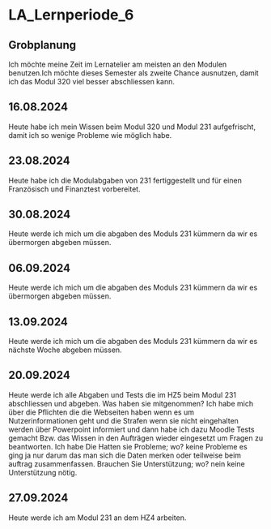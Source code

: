 # LA_Lernperiode_6

## Grobplanung

Ich möchte meine Zeit im Lernatelier am meisten an den Modulen benutzen.Ich möchte dieses Semester als zweite Chance ausnutzen, damit ich das Modul 320 viel besser abschliessen kann.

## 16.08.2024

Heute habe ich mein Wissen beim Modul 320 und Modul 231 aufgefrischt, damit ich so wenige Probleme wie möglich habe. 


## 23.08.2024

Heute habe ich die Modulabgaben von 231 fertiggestellt und für einen Französisch und Finanztest vorbereitet.

## 30.08.2024

Heute werde ich mich um die abgaben des Moduls 231 kümmern da wir es übermorgen abgeben müssen.

## 06.09.2024

Heute werde ich mich um die abgaben des Moduls 231 kümmern da wir es übermorgen abgeben müssen.

## 13.09.2024

Heute werde ich mich um die abgaben des Moduls 231 kümmern da wir es nächste Woche abgeben müssen.

## 20.09.2024

Heute werde ich alle Abgaben und Tests die im HZ5 beim Modul 231 abschliessen und abgeben.
Was haben sie mitgenommen? Ich habe mich über die Pflichten die die Webseiten haben wenn es um Nutzerinformationen geht und die Strafen wenn sie nicht eingehalten werden über Powerpoint informiert und dann habe ich dazu Moodle Tests gemacht Bzw. das Wissen in den Aufträgen wieder eingesetzt um Fragen zu beantworten.
Ich habe Die  Hatten sie Probleme; wo? keine Probleme es ging ja nur darum das man sich die Daten merken oder teilweise beim auftrag zusammenfassen. 
Brauchen Sie Unterstützung; wo? nein keine Unterstützung nötig.

## 27.09.2024
Heute werde ich am Modul 231 an dem HZ4 arbeiten.
